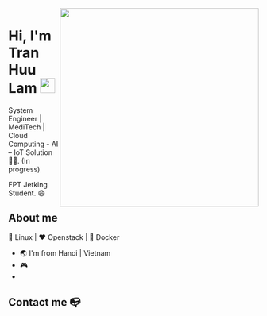 <img align="right" width="400" height="400" src="https://i.imgur.com/9c5EX7K.png">


# Hi, I'm Tran Huu Lam <img width="30" height="30" src="https://media.giphy.com/media/LmNwrBhejkK9EFP504/giphy.gif">


System Engineer | MediTech | Cloud Computing - AI – IoT Solution   👨‍💻. (In progress)

FPT Jetking Student. :smile:

## About me 

:penguin: Linux  | :heart: Openstack | :whale: Docker

- :earth_asia: I'm from Hanoi | Vietnam
- :video_game:
- 

<head>
<meta name="viewport" content="width=device-width, initial-scale=1">
<link rel="stylesheet" href="https://cdnjs.cloudflare.com/ajax/libs/font-awesome/4.7.0/css/font-awesome.min.css">
</head>

## Contact me :mailbox_with_no_mail:
<i class="fa fa-telegram" style="font-size:36px"></i>


